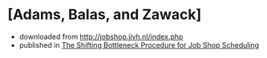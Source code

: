# [Adams, Balas, and Zawack]

- downloaded from http://jobshop.jjvh.nl/index.php
- published in [The Shifting Bottleneck Procedure for Job Shop Scheduling](https://www.jstor.org/stable/pdf/2632051.pdf?refreqid=fastly-default%3A5c6815c27a5c13ab0db278f89353d6af&ab_segments=&origin=&initiator=&acceptTC=1)